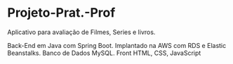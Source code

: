 # Projeto-Prat.-Prof
Aplicativo para avaliação de Filmes, Series e livros.

Back-End em Java com Spring Boot.
Implantado na AWS com RDS e Elastic Beanstalks.
Banco de Dados MySQL.
Front HTML, CSS, JavaScript
